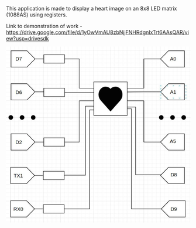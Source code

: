 
This application is made to display a heart image on an 8x8 LED matrix (1088AS) using registers.

Link to demonstration of work -
https://drive.google.com/file/d/1yOwVmAU8zbNjjFNHRdgnIxTrt6AAsQAR/view?usp=drivesdk

![image](./scheme.jpg)
